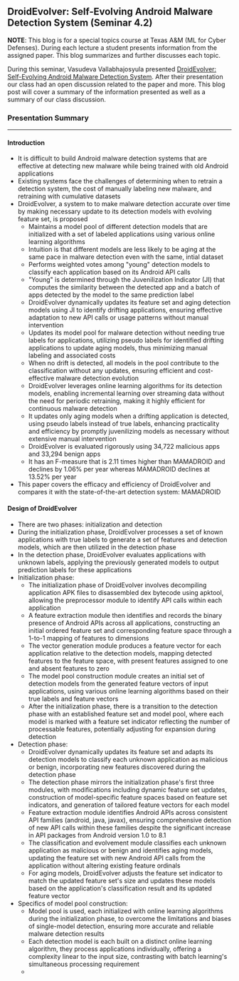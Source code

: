 ## DroidEvolver: Self-Evolving Android Malware Detection System (Seminar 4.2)
**NOTE**: This blog is for a special topics course at Texas A&M (ML for Cyber Defenses). During each lecture a student presents information from the assigned paper. This blog summarizes and further discusses each topic.

During this seminar, Vasudeva Vallabhajosyula presented [DroidEvolver: Self-Evolving Android Malware Detection System](https://ieeexplore.ieee.org/document/8806731). After their presentation our class had an open discussion related to the paper and more. This blog post will cover a summary of the information presented as well as a summary of our class discussion.

### Presentation Summary

---
#### Introduction
- It is difficult to build Android malware detection systems that are effective at detecting new malware while being trained with old Android applications
- Existing systems face the challenges of determining when to retrain a detection system, the cost of manually labeling new malware, and retraining with cumulative datasets
- DroidEvolver, a system to to make malware detection accurate over time by making necessary update to its detection models with evolving feature set, is proposed
  - Maintains a model pool of different detection models that are initialized with a set of labeled applications using various online learning algorithms
  - Intuition is that different models are less likely to be aging at the same pace in malware detection even with the same, intial dataset
  - Performs weighted votes among "young" detection models to classify each application based on its Android API calls
  - "Young" is determined through the Juvenilization Indicator (JI) that computes the similarity between the detected app and a batch of apps detected by the model to the same prediction label
  - DroidEvolver dynamically updates its feature set and aging detection models using JI to identify drifting applications, ensuring effective adaptation to new API calls or usage patterns without manual intervention
  - Updates its model pool for malware detection without needing true labels for applications, utilizing pseudo labels for identified drifting applications to update aging models, thus minimizing manual labeling and associated costs
  - When no drift is detected, all models in the pool contribute to the classification without any updates, ensuring efficient and cost-effective malware detection evolution
  - DroidEvolver leverages online learning algorithms for its detection models, enabling incremental learning over streaming data without the need for periodic retraining, making it highly efficient for continuous malware detection
  - It updates only aging models when a drifting application is detected, using pseudo labels instead of true labels, enhancing practicality and efficiency by promptly juvenilizing models as necessary without extensive manual intervention
  - DroidEvolver is evaluated rigorously using 34,722 malicious apps and 33,294 benign apps
  - It has an F-measure that is 2.11 times higher than MAMADROID and declines by 1.06% per year whereas MAMADROID declines at 13.52% per year
- This paper covers the efficacy and efficiency of DroidEvolver and compares it with the state-of-the-art detection system: MAMADROID

#### Design of DroidEvolver
- There are two phases: initialization and detection
- During the initialization phase, DroidEvolver processes a set of known applications with true labels to generate a set of features and detection models, which are then utilized in the detection phase
- In the detection phase, DroidEvolver evaluates applications with unknown labels, applying the previously generated models to output prediction labels for these applications
- Initialization phase:
  - The initialization phase of DroidEvolver involves decompiling application APK files to disassembled dex bytecode using apktool, allowing the preprocessor module to identify API calls within each application
  - A feature extraction module then identifies and records the binary presence of Android APIs across all applications, constructing an initial ordered feature set and corresponding feature space through a 1-to-1 mapping of features to dimensions
  - The vector generation module produces a feature vector for each application relative to the detection models, mapping detected features to the feature space, with present features assigned to one and absent features to zero
  - The model pool construction module creates an initial set of detection models from the generated feature vectors of input applications, using various online learning algorithms based on their true labels and feature vectors
  - After the initialization phase, there is a transition to the detection phase with an established feature set and model pool, where each model is marked with a feature set indicator reflecting the number of processable features, potentially adjusting for expansion during detection
- Detection phase:
  - DroidEvolver dynamically updates its feature set and adapts its detection models to classify each unknown application as malicious or benign, incorporating new features discovered during the detection phase
  - The detection phase mirrors the initialization phase's first three modules, with modifications including dynamic feature set updates, construction of model-specific feature spaces based on feature set indicators, and generation of tailored feature vectors for each model
  - Feature extraction module identifies Android APIs across consistent API families (android, java, javax), ensuring comprehensive detection of new API calls within these families despite the significant increase in API packages from Android version 1.0 to 8.1
  - The classification and evolvement module classifies each unknown application as malicious or benign and identifies aging models, updating the feature set with new Android API calls from the application without altering existing feature ordinals
  - For aging models, DroidEvolver adjusts the feature set indicator to match the updated feature set's size and updates these models based on the application's classification result and its updated feature vector
- Specifics of model pool construction:
  - Model pool is used, each initialized with online learning algorithms during the initialization phase, to overcome the limitations and biases of single-model detection, ensuring more accurate and reliable malware detection results
  - Each detection model is each built on a distinct online learning algorithm, they process applications individually, offering a complexity linear to the input size, contrasting with batch learning's simultaneous processing requirement
  - 
